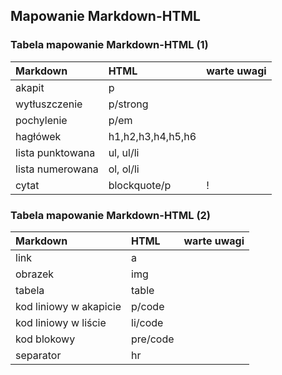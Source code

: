 ## Mapowanie Markdown-HTML


### Tabela mapowanie Markdown-HTML (1)
| Markdown               | HTML              | warte uwagi |
|:-----------------------|:------------------|-------------|
| akapit                 | p                 |             |
| wytłuszczenie          | p/strong          |             |
| pochylenie             | p/em              |             |
| hagłówek               | h1,h2,h3,h4,h5,h6 |             |
| lista punktowana       | ul, ul/li         |             |
| lista numerowana       | ol, ol/li         |             |
| cytat                  | blockquote/p      | !           |


### Tabela mapowanie Markdown-HTML (2)
| Markdown               | HTML              | warte uwagi |
|:-----------------------|:------------------|-------------|
| link                   | a                 |             |
| obrazek                | img               |             |
| tabela                 | table             |             |
| kod liniowy w akapicie | p/code            |             |
| kod liniowy w liście   | li/code           |             |
| kod blokowy            | pre/code          |             |
| separator              | hr                |             |